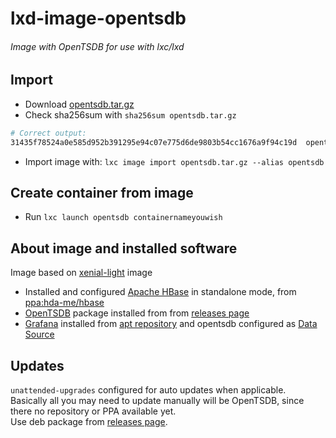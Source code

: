 # lxd-image-opentsdb
###### Image with OpenTSDB for use with lxc/lxd

## Import
* Download [opentsdb.tar.gz](https://github.com/cryptofuture/lxd-image-opentsdb/master/opentsdb.tar.gz)
* Check sha256sum with `sha256sum opentsdb.tar.gz`

```bash
# Correct output:
31435f78524a0e585d952b391295e94c07e775d6de9803b54cc1676a9f94c19d  opentsdb.tar.gz
```

* Import image with: `lxc image import opentsdb.tar.gz --alias opentsdb`

## Create container from image
* Run `lxc launch opentsdb containernameyouwish`

## About image and installed software
Image based on [xenial-light](https://github.com/cryptofuture/lxd-image-xenial-light/) image
* Installed and configured [Apache HBase](https://hbase.apache.org/) in standalone mode, from [ppa:hda-me/hbase](https://launchpad.net/~hda-me/+archive/ubuntu/hbase)
* [OpenTSDB](https://github.com/OpenTSDB/opentsdb) package installed from from [releases page](https://github.com/OpenTSDB/opentsdb/releases)
* [Grafana](http://grafana.org/) installed from [apt repository](http://docs.grafana.org/installation/debian/) and opentsdb configured as [Data Source](http://docs.grafana.org/datasources/opentsdb/)

## Updates
`unattended-upgrades` configured for auto updates when applicable.  
Basically all you may need to update manually will be OpenTSDB, since there no repository or PPA available yet.  
Use deb package from [releases page](https://github.com/OpenTSDB/opentsdb/releases).
